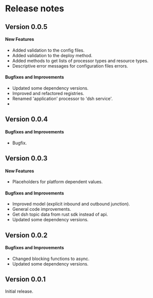 # Release notes

## Version 0.0.5

#### New Features

* Added validation to the config files.
* Added validation to the deploy method.
* Added methods to get lists of processor types and resource types.
* Descriptive error messages for configuration files errors.

#### Bugfixes and Improvements

* Updated some dependency versions.
* Improved and refactored registries.
* Renamed 'application' processor to 'dsh service'.
*

## Version 0.0.4

#### Bugfixes and Improvements

* Bugfix.

## Version 0.0.3

#### New Features

* Placeholders for platform dependent values.

#### Bugfixes and Improvements

* Improved model (explicit inbound and outbound junction).
* General code improvements.
* Get dsh topic data from rust sdk instead of api.
* Updated some dependency versions.

## Version 0.0.2

#### Bugfixes and Improvements

* Changed blocking functions to async.
* Updated some dependency versions.

## Version 0.0.1

Initial release.
